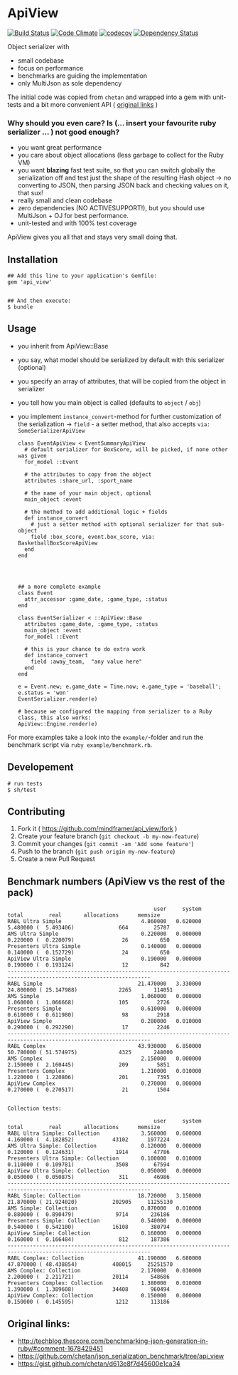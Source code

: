 # ApiView

[![Build Status](https://travis-ci.org/ddd-ruby/api_view.png)](https://travis-ci.org/ddd-ruby/api_view)
[![Code Climate](https://codeclimate.com/github/ddd-ruby/api_view/badges/gpa.svg)](https://codeclimate.com/github/ddd-ruby/api_view)
[![codecov](https://codecov.io/gh/ddd-ruby/api_view/branch/master/graph/badge.svg)](https://codecov.io/gh/ddd-ruby/api_view)
[![Dependency Status](https://gemnasium.com/ddd-ruby/api_view.png)](https://gemnasium.com/ddd-ruby/api_view)


Object serializer with
  - small codebase
  - focus on performance
  - benchmarks are guiding the implementation
  - only MultiJson as sole dependency


The initial code was copied from `chetan` and wrapped into a gem with unit-tests and a bit more convenient API ( [original links](#original-links) )



### Why should you even care? Is (... insert your favourite ruby serializer ... ) not good enough?

  - you want great performance
  - you care about object allocations (less garbage to collect for the Ruby VM)
  - you want **blazing** fast test suite, so that you can switch globally the serialization off and test just the shape of the resulting Hash object
    -> no converting to JSON, then parsing JSON back and checking values on it, that sux!
  - really small and clean codebase
  - zero dependencies (NO ACTIVESUPPORT!), but you should use MultiJson + OJ for best performance.
  - unit-tested and with 100% test coverage

ApiView gives you all that and stays very small doing that.

## Installation

    ## Add this line to your application's Gemfile:
    gem 'api_view'


    ## And then execute:
    $ bundle


## Usage

  - you inherit from ApiView::Base
  - you say, what model should be serialized by default with this serializer (optional)
  - you specify an array of attributes, that will be copied from the object in serializer
  - you tell how you main object is called (defaults to `object` / `obj`)
  - you implement `instance_convert`-method for further customization of the serialization
    -> `field` - a setter method, that also accepts `via: SomeSerializerApiView`


        class EventApiView < EventSummaryApiView
          # default serializer for BoxScore, will be picked, if none other was given
          for_model ::Event

          # the attributes to copy from the object
          attributes :share_url, :sport_name

          # the name of your main object, optional
          main_object :event

          # the method to add additional logic + fields
          def instance_convert
            # just a setter method with optional serializer for that sub-object
            field :box_score, event.box_score, via: BasketballBoxScoreApiView
          end
        end




        ## a more complete example
        class Event
          attr_accessor :game_date, :game_type, :status
        end

        class EventSerializer < ::ApiView::Base
          attributes :game_date, :game_type, :status
          main_object :event
          for_model ::Event

          # this is your chance to do extra work
          def instance_convert
            field :away_team,  "any value here"
          end
        end

        e = Event.new; e.game_date = Time.now; e.game_type = 'baseball'; e.status = 'won'
        EventSerializer.render(e)

        # because we configured the mapping from serializer to a Ruby class, this also works:
        ApiView::Engine.render(e)



  For more examples take a look into the `example/`-folder and run the benchmark script via `ruby example/benchmark.rb`.



## Developement

    # run tests
    $ sh/test




## Contributing

1. Fork it ( https://github.com/mindframer/api_view/fork )
2. Create your feature branch (`git checkout -b my-new-feature`)
3. Commit your changes (`git commit -am 'Add some feature'`)
4. Push to the branch (`git push origin my-new-feature`)
5. Create a new Pull Request



## Benchmark numbers (ApiView vs the rest of the pack)

                                                  user     system      total        real       allocations      memsize
    RABL Ultra Simple                         4.860000   0.620000   5.480000 (  5.493406)              664        25787
    AMS Ultra Simple                          0.220000   0.000000   0.220000 (  0.220079)               26          650
    Presenters Ultra Simple                   0.140000   0.000000   0.140000 (  0.152729)               24          650
    ApiView Ultra Simple                      0.190000   0.000000   0.190000 (  0.193124)               12          842
    -------------------------------------------------------------------------------------------------------------------
    RABL Simple                              21.470000   3.330000  24.800000 ( 25.147988)             2265       114051
    AMS Simple                                1.060000   0.000000   1.060000 (  1.066668)              105         2726
    Presenters Simple                         0.610000   0.000000   0.610000 (  0.611980)               98         2918
    ApiView Simple                            0.280000   0.010000   0.290000 (  0.292290)               17         2246
    -------------------------------------------------------------------------------------------------------------------
    RABL Complex                             43.930000   6.850000  50.780000 ( 51.574975)             4325       248000
    AMS Complex                               2.150000   0.000000   2.150000 (  2.160445)              209         5851
    Presenters Complex                        1.210000   0.010000   1.220000 (  1.220806)              201         7395
    ApiView Complex                           0.270000   0.000000   0.270000 (  0.270517)               21         1504


    Collection tests:

                                                  user     system      total        real       allocations      memsize
    RABL Ultra Simple: Collection             3.560000   0.600000   4.160000 (  4.182852)            43102      1977224
    AMS Ultra Simple: Collection              0.120000   0.000000   0.120000 (  0.124631)             1914        47786
    Presenters Ultra Simple: Collection       0.100000   0.010000   0.110000 (  0.109781)             3508        67594
    ApiView Ultra Simple: Collection          0.050000   0.000000   0.050000 (  0.050875)              311        46986
    -------------------------------------------------------------------------------------------------------------------
    RABL Simple: Collection                  18.720000   3.150000  21.870000 ( 21.924020)           202905     11255130
    AMS Simple: Collection                    0.870000   0.010000   0.880000 (  0.890479)             9714       236186
    Presenters Simple: Collection             0.540000   0.000000   0.540000 (  0.542100)            16108       380794
    ApiView Simple: Collection                0.160000   0.000000   0.160000 (  0.166484)              812       187386
    -------------------------------------------------------------------------------------------------------------------
    RABL Complex: Collection                 41.190000   6.680000  47.870000 ( 48.438854)           408015     25251570
    AMS Complex: Collection                   2.170000   0.030000   2.200000 (  2.211721)            20114       548686
    Presenters Complex: Collection            1.380000   0.010000   1.390000 (  1.389608)            34408       960494
    ApiView Complex: Collection               0.150000   0.000000   0.150000 (  0.145595)             1212       113186


## Original links:
  - http://techblog.thescore.com/benchmarking-json-generation-in-ruby/#comment-1678429451
  - https://github.com/chetan/json_serialization_benchmark/tree/api_view
  - https://gist.github.com/chetan/d613e8f7d45600e1ca34
